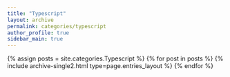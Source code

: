 ```yaml
---
title: "Typescript"
layout: archive
permalink: categories/typescript
author_profile: true
sidebar_main: true
---
```



{% assign posts = site.categories.Typescript %}
{% for post in posts %} {% include archive-single2.html type=page.entries_layout %} {% endfor %}
